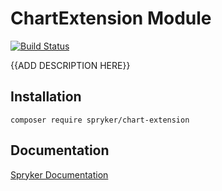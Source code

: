 # ChartExtension Module
[![Build Status](https://travis-ci.org/spryker/chart-extension.svg)](https://travis-ci.org/spryker/chart-extension)

{{ADD DESCRIPTION HERE}}

## Installation

```
composer require spryker/chart-extension
```

## Documentation

[Spryker Documentation](https://documentation.spryker.com/module_guide/overview.htm)
